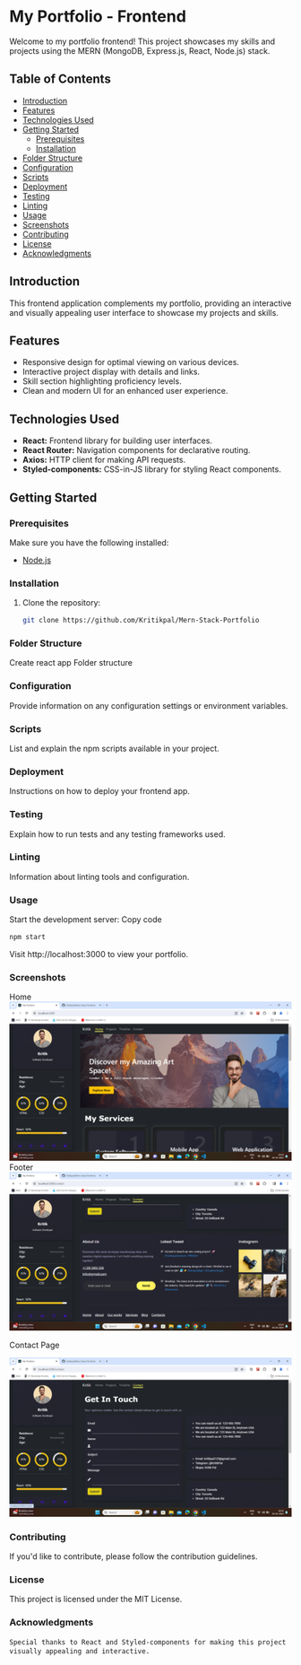 # My Portfolio - Frontend

Welcome to my portfolio frontend! This project showcases my skills and projects using the MERN (MongoDB, Express.js, React, Node.js) stack.

## Table of Contents

- [Introduction](#introduction)
- [Features](#features)
- [Technologies Used](#technologies-used)
- [Getting Started](#getting-started)
  - [Prerequisites](#prerequisites)
  - [Installation](#installation)
- [Folder Structure](#folder-structure)
- [Configuration](#configuration)
- [Scripts](#scripts)
- [Deployment](#deployment)
- [Testing](#testing)
- [Linting](#linting)
- [Usage](#usage)
- [Screenshots](#screenshots)
- [Contributing](#contributing)
- [License](#license)
- [Acknowledgments](#acknowledgments)

## Introduction

This frontend application complements my portfolio, providing an interactive and visually appealing user interface to showcase my projects and skills.

## Features

- Responsive design for optimal viewing on various devices.
- Interactive project display with details and links.
- Skill section highlighting proficiency levels.
- Clean and modern UI for an enhanced user experience.

## Technologies Used

- **React:** Frontend library for building user interfaces.
- **React Router:** Navigation components for declarative routing.
- **Axios:** HTTP client for making API requests.
- **Styled-components:** CSS-in-JS library for styling React components.

## Getting Started

### Prerequisites

Make sure you have the following installed:

- [Node.js](https://nodejs.org/)

### Installation

1. Clone the repository:
   ```bash
   git clone https://github.com/Kritikpal/Mern-Stack-Portfolio
   ```

### Folder Structure

Create react app Folder structure

### Configuration

Provide information on any configuration settings or environment variables.

### Scripts

List and explain the npm scripts available in your project.

### Deployment

Instructions on how to deploy your frontend app.

### Testing

Explain how to run tests and any testing frameworks used.

### Linting

Information about linting tools and configuration.

### Usage

Start the development server:
Copy code

```bash
npm start
```

Visit http://localhost:3000 to view your portfolio.

### Screenshots

Home
![Home Page](https://github.com/Kritikpal/Mern-Stack-Portfolio/blob/master/public/screenshots/home.png)
Footer
![Footer](https://github.com/Kritikpal/Mern-Stack-Portfolio/blob/master/public/screenshots/footer.png)

Contact Page

![Contact Page](https://github.com/Kritikpal/Mern-Stack-Portfolio/blob/master/public/screenshots/contact.png)

### Contributing

If you'd like to contribute, please follow the contribution guidelines.

### License

This project is licensed under the MIT License.

### Acknowledgments

```
Special thanks to React and Styled-components for making this project visually appealing and interactive.
```

